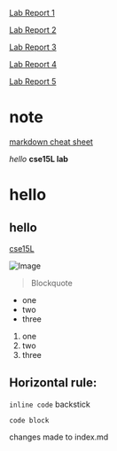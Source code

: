 [Lab Report 1](https://fatcatoops.github.io/cse15l-lab-reports/lab-report-1-week-2.html)

[Lab Report 2](https://fatcatoops.github.io/cse15l-lab-reports/lab-report-2-week-4.html)

[Lab Report 3](https://fatcatoops.github.io/cse15l-lab-reports/lab-report-3-week-6.html)

[Lab Report 4](https://fatcatoops.github.io/cse15l-lab-reports/lab-report-4-week-8.html)

[Lab Report 5](https://fatcatoops.github.io/cse15l-lab-reports/lab-report-5-week-10.html)

# note
[markdown cheat sheet](https://commonmark.org/help/)

*hello*
**cse15L lab**
# hello
## hello
[cse15L](https://sites.google.com/eng.ucsd.edu/cse-15l-spring-2022/syllabus)

![Image](https://commonmark.org/help/images/favicon.png)
> Blockquote

* one
* two
* three
1. one
2. two
3. three

Horizontal rule:
---

`inline code` backstick
```
code block
```

changes made to index.md

